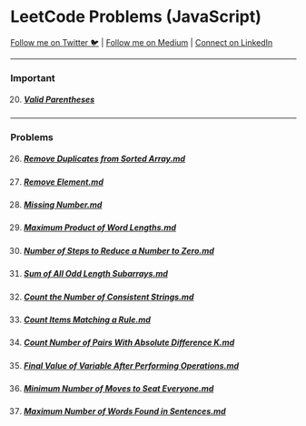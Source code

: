 # LeetCode Problems (JavaScript)
[Follow me on Twitter 🐦](https://twitter.com/t_alal02) | [Follow me on Medium](https://medium.com/@talal02) | [Connect on LinkedIn](https://www.linkedin.com/in/talal02)
****
### Important
20. ##### [Valid Parentheses](/LeetCodeDSA/Important/20.%20Valid%20Parentheses.md)
****
### Problems
26. ##### [Remove Duplicates from Sorted Array.md](/LeetCodeDSA/26.%20Remove%20Duplicates%20from%20Sorted%20Array.md)
27. ##### [Remove Element.md](/LeetCodeDSA/27.%20Remove%20Element.md)
268. ##### [Missing Number.md](/LeetCodeDSA/268.%20Missing%20Number.md)
318. ##### [Maximum Product of Word Lengths.md](/LeetCodeDSA/318.%20Maximum%20Product%20of%20Word%20Lengths.md)
1342. ##### [Number of Steps to Reduce a Number to Zero.md](/LeetCodeDSA/1342.%20Number%20of%20Steps%20to%20Reduce%20a%20Number%20to%20Zero.md) 
1588. ##### [Sum of All Odd Length Subarrays.md](/LeetCodeDSA/1588.%20Sum%20of%20All%20Odd%20Length%20Subarrays.md)
1684. ##### [Count the Number of Consistent Strings.md](/LeetCodeDSA/1684.%20Count%20the%20Number%20of%20Consistent%20Strings.md)     
1773. ##### [Count Items Matching a Rule.md](/LeetCodeDSA/1773.%20Count%20Items%20Matching%20a%20Rule.md)
2006. ##### [Count Number of Pairs With Absolute Difference K.md](/LeetCodeDSA/2006.%20Count%20Number%20of%20Pairs%20With%20Absolute%20Difference%20K.md)
2011. ##### [Final Value of Variable After Performing Operations.md](/LeetCodeDSA/2011.%20Final%20Value%20of%20Variable%20After%20Performing%20Operations.md)
2037. ##### [Minimum Number of Moves to Seat Everyone.md](/LeetCodeDSA/2037.%20Minimum%20Number%20of%20Moves%20to%20Seat%20Everyone.md)   
2114. ##### [Maximum Number of Words Found in Sentences.md](/LeetCodeDSA/2114.%20Maximum%20Number%20of%20Words%20Found%20in%20Sentences.md) 
